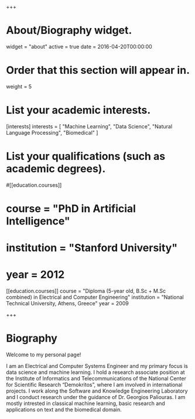 +++
# About/Biography widget.
widget = "about"
active = true
date = 2016-04-20T00:00:00

# Order that this section will appear in.
weight = 5

# List your academic interests.
[interests]
  interests = [
    "Machine Learning",
    "Data Science",
    "Natural Language Processing",
    "Biomedical"
  ]

# List your qualifications (such as academic degrees).
#[[education.courses]]
#  course = "PhD in Artificial Intelligence"
#  institution = "Stanford University"
#  year = 2012

[[education.courses]]
  course = "Diploma (5-year old, B.Sc + M.Sc combined) in Electrical and Computer Engineering"
  institution = "National Technical University, Athens, Greece"
  year = 2009


+++

# Biography

Welcome to my personal page!


I am an Electrical and Computer Systems Engineer and my primary focus is
data science and machine learning. I hold a research associate position at the Institute of Informatics and Telecommunications of the National Center for Scientific Research “Demokritos”, where I am involved in international projects. I work along the Software and Knowledge Engineering Laboratory and I conduct research under the guidance of Dr. Georgios Paliouras. I am mostly intrested in classical machine learning, basic research and applications on text and the biomedical domain.
